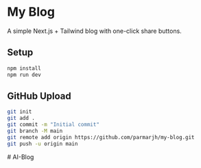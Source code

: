 # My Blog

A simple Next.js + Tailwind blog with one-click share buttons.

## Setup

```bash
npm install
npm run dev
```

## GitHub Upload

```bash
git init
git add .
git commit -m "Initial commit"
git branch -M main
git remote add origin https://github.com/parmarjh/my-blog.git
git push -u origin main
```
#   A I - B l o g  
 